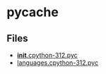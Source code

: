 # __pycache__

## Files

- [__init__.cpython-312.pyc](__init__.cpython-312.pyc)
- [languages.cpython-312.pyc](languages.cpython-312.pyc)
